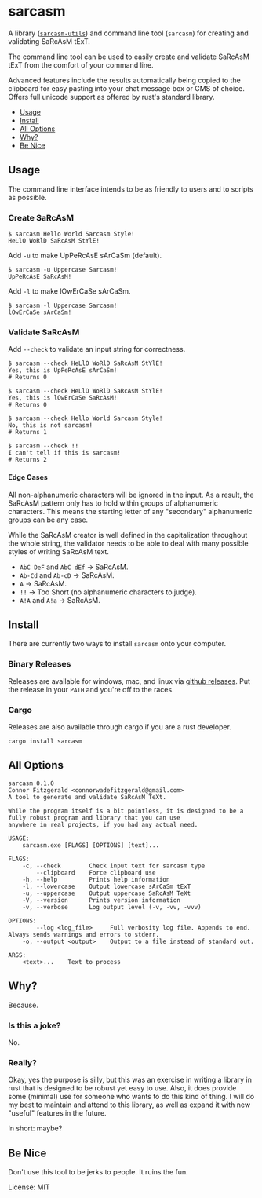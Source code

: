# sarcasm

A library ([`sarcasm-utils`](sarcasm-utils/README.md)) and command line tool (`sarcasm`) for creating and validating SaRcAsM tExT.

The command line tool can be used to easily create and validate SaRcAsM tExT from the comfort of your command line.

Advanced features include the results automatically being copied to the clipboard for easy pasting into
your chat message box or CMS of choice. Offers full unicode support as offered by rust's standard library.

- [Usage](#usage)
- [Install](#install)
- [All Options](#all-options)
- [Why?](#why)
- [Be Nice](#be-nice)

## Usage

The command line interface intends to be as friendly to users and to scripts as possible.

### Create SaRcAsM

```
$ sarcasm Hello World Sarcasm Style!
HeLlO WoRlD SaRcAsM StYlE!
```

Add `-u` to make UpPeRcAsE sArCaSm (default).

```
$ sarcasm -u Uppercase Sarcasm!
UpPeRcAsE SaRcAsM!
```

Add `-l` to make lOwErCaSe sArCaSm.

```
$ sarcasm -l Uppercase Sarcasm!
lOwErCaSe sArCaSm!
```

### Validate SaRcAsM

Add `--check` to validate an input string for correctness.

```
$ sarcasm --check HeLlO WoRlD SaRcAsM StYlE!
Yes, this is UpPeRcAsE sArCaSm!
# Returns 0
```

```
$ sarcasm --check HeLlO WoRlD SaRcAsM StYlE!
Yes, this is lOwErCaSe SaRcAsM!
# Returns 0
```

```
$ sarcasm --check Hello World Sarcasm Style!
No, this is not sarcasm!
# Returns 1
```

```
$ sarcasm --check !!
I can't tell if this is sarcasm!
# Returns 2
```

#### Edge Cases

All non-alphanumeric characters will be ignored in the input. As a result,
the SaRcAsM pattern only has to hold within groups of alphanumeric characters.
This means the starting letter of any "secondary" alphanumeric groups can be any case.

While the SaRcAsM creator is well defined in the capitalization throughout the whole string,
the validator needs to be able to deal with many possible styles of writing SaRcAsM text.

 - `AbC DeF` and `AbC dEf` -> SaRcAsM.
 - `Ab-Cd` and `Ab-cD` -> SaRcAsM.
 - `A` -> SaRcAsM.
 - `!!` -> Too Short (no alphanumeric characters to judge).
 - `A!A` and `A!a` -> SaRcAsM.

## Install

There are currently two ways to install `sarcasm` onto your computer.

### Binary Releases

Releases are available for windows, mac, and linux via [github releases](https://github.com/cwfitzgerald/sarcasm-rs/releases).
Put the release in your `PATH` and you're off to the races.

### Cargo

Releases are also available through cargo if you are a rust developer. 

```
cargo install sarcasm
```

## All Options

```
sarcasm 0.1.0
Connor Fitzgerald <connorwadefitzgerald@gmail.com>
A tool to generate and validate SaRcAsM TeXt.

While the program itself is a bit pointless, it is designed to be a fully robust program and library that you can use
anywhere in real projects, if you had any actual need.

USAGE:
    sarcasm.exe [FLAGS] [OPTIONS] [text]...

FLAGS:
    -c, --check        Check input text for sarcasm type
        --clipboard    Force clipboard use
    -h, --help         Prints help information
    -l, --lowercase    Output lowercase sArCaSm tExT
    -u, --uppercase    Output uppercase SaRcAsM TeXt
    -V, --version      Prints version information
    -v, --verbose      Log output level (-v, -vv, -vvv)

OPTIONS:
        --log <log_file>     Full verbosity log file. Appends to end. Always sends warnings and errors to stderr.
    -o, --output <output>    Output to a file instead of standard out.

ARGS:
    <text>...    Text to process
```

## Why?

Because.

### Is this a joke?

No.

### Really?

Okay, yes the purpose is silly, but this was an exercise in writing a library in rust
that is designed to be robust yet easy to use. Also, it does provide some (minimal) use for
someone who wants to do this kind of thing. I will do my best to maintain and attend to this
library, as well as expand it with new "useful" features in the future.

In short: maybe?

## Be Nice

Don't use this tool to be jerks to people. It ruins the fun.

License: MIT
